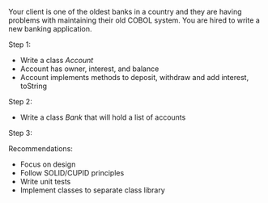 Your client is one of the oldest banks in a country and they are having problems with maintaining their old COBOL system.
You are hired to write a new banking application.

Step 1:
* Write a class *Account*
* Account has owner, interest, and balance
* Account implements methods to deposit, withdraw and add interest, toString

Step 2:
* Write a class *Bank* that will hold a list of accounts

Step 3:



Recommendations:
- Focus on design
- Follow SOLID/CUPID principles
- Write unit tests
- Implement classes to separate class library